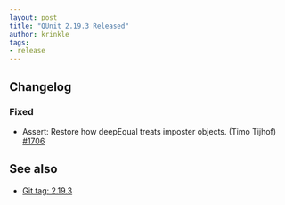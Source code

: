 ```yaml
---
layout: post
title: "QUnit 2.19.3 Released"
author: krinkle
tags:
- release
---
```


## Changelog

### Fixed

* Assert: Restore how deepEqual treats imposter objects. (Timo Tijhof) [#1706](https://github.com/qunitjs/qunit/issues/1706)

## See also

* [Git tag: 2.19.3](https://github.com/qunitjs/qunit/releases/tag/2.19.3)
